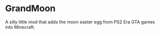 # GrandMoon
A silly little mod that adds the moon easter egg from PS2 Era GTA games into Minecraft.
